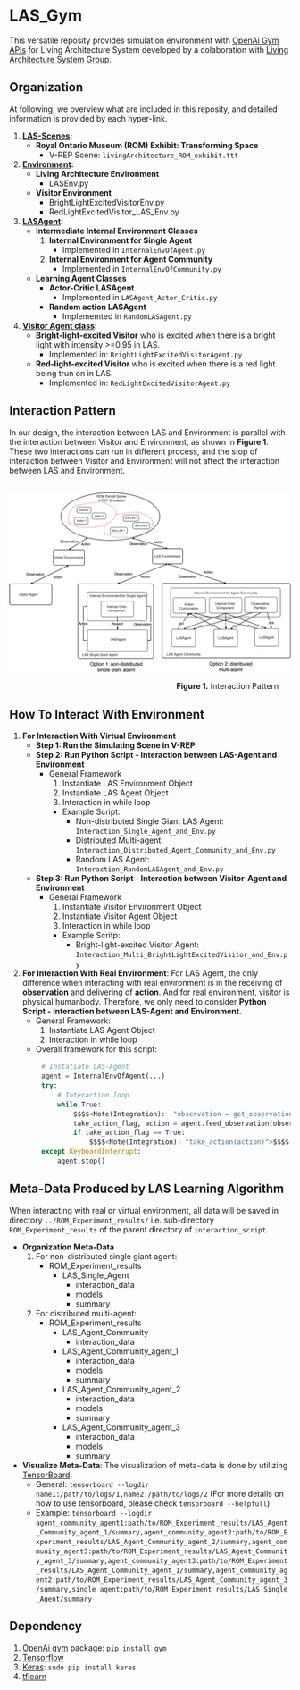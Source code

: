 # LAS_Gym
This versatile reposity provides simulation environment with [OpenAi Gym APIs](https://gym.openai.com/docs/) for Living Architecture System developed by a colaboration with [Living Architecture System Group](http://livingarchitecturesystems.com).

## Organization
At following, we overview what are included in this reposity, and detailed information is provided by each hyper-link.
1. **[LAS-Scenes](https://github.com/UWaterloo-ASL/LAS_Gym/tree/ROM_Agent_Community_LM/LAS-Scenes):**
   * **Royal Ontario Museum (ROM) Exhibit: Transforming Space**
      * V-REP Scene: `livingArchitecture_ROM_exhibit.ttt`
2. **[Environment](https://github.com/UWaterloo-ASL/LAS_Gym/tree/ROM_Agent_Community_LM/Environment):**
   * **Living Architecture Environment**
      * LASEnv.py
   * **Visitor Environment**
      * BrightLightExcitedVisitorEnv.py
      * RedLightExcitedVisitor_LAS_Env.py
3. **[LASAgent](https://github.com/UWaterloo-ASL/LAS_Gym/tree/ROM_Agent_Community_LM/LASAgent):**
   * **Intermediate Internal Environment Classes**
      1. **Internal Environment for Single Agent** 
         * Implemented in `InternalEnvOfAgent.py`
      2. **Internal Environment for Agent Community**
         * Implemented in `InternalEnvOfCommunity.py`
   * **Learning Agent Classes**
      * **Actor-Critic LASAgent**
         * Implemented in `LASAgent_Actor_Critic.py`
      * **Random action LASAgent**
         * Implememted in `RandomLASAgent.py`
4. **[Visitor Agent class](https://github.com/UWaterloo-ASL/LAS_Gym/tree/ROM_Agent_Community_LM/VisitorAgent):** 
      * **Bright-light-excited Visitor** who is excited when there is a bright light with intensity >=0.95 in LAS.
         * Implemented in: `BrightLightExcitedVisitorAgent.py`
      * **Red-light-excited Visitor** who is excited when there is a red light being trun on in LAS.
         * Implemented in: `RedLightExcitedVisitorAgent.py`
## Interaction Pattern
In our design, the interaction between LAS and Environment is parallel with the interaction between Visitor and Environment, as shown in **Figure 1**. These two interactions can run in different process, and the stop of interaction between Visitor and Environment will not affect the interaction between LAS and Environment.

&nbsp; &nbsp; &nbsp; &nbsp; &nbsp; &nbsp; &nbsp; &nbsp; &nbsp; &nbsp; &nbsp; &nbsp; &nbsp; &nbsp; &nbsp; &nbsp; &nbsp; &nbsp; &nbsp; &nbsp; &nbsp; &nbsp; &nbsp; <img src="https://github.com/UWaterloo-ASL/LAS_Gym/blob/ROM_Agent_Community_LM/InitialDesignIdeas/DesignFigures/Interaction_Pattern.png"  /> 

&nbsp; &nbsp; &nbsp; &nbsp; &nbsp; &nbsp; &nbsp; &nbsp; &nbsp; &nbsp; &nbsp; &nbsp; &nbsp; &nbsp; &nbsp; &nbsp; &nbsp; &nbsp; &nbsp; &nbsp; &nbsp; &nbsp; &nbsp; &nbsp; &nbsp; &nbsp; &nbsp; &nbsp; &nbsp; &nbsp; &nbsp; &nbsp; &nbsp; &nbsp; &nbsp; &nbsp; &nbsp; &nbsp; **Figure 1.** Interaction Pattern
## How To Interact With Environment
1. **For Interaction With Virtual Environment**
   * **Step 1: Run the Simulating Scene in V-REP**
   * **Step 2: Run Python Script - Interaction between LAS-Agent and Environment**
      * General Framework
         1. Instantiate LAS Environment Object
         2. Instantiate LAS Agent Object
         3. Interaction in while loop
         * Example Script: 
            * Non-distributed Single Giant LAS Agent: `Interaction_Single_Agent_and_Env.py` 
            * Distributed Multi-agent: `Interaction_Distributed_Agent_Community_and_Env.py`
            * Random LAS Agent: `Interaction_RandomLASAgent_and_Env.py`
   * **Step 3: Run Python Script - Interaction between Visitor-Agent and Environment**
      * General Framework
         1. Instantiate Visitor Environment Object
         2. Instantiate Visitor Agent Object
         3. Interaction in while loop
         * Example Scritp:
            * Bright-light-excited Visitor Agent: `Interaction_Multi_BrightLightExcitedVisitor_and_Env.py`
2. **For Interaction With Real Environment**: For LAS Agent, the only difference when interacting with real environment is in the receiving of **observation** and delivering of **action**. And for real environment, visitor is physical humanbody. Therefore, we only need to consider **Python Script - Interaction between LAS-Agent and Environment**.
   * General Framework:
      1. Instantiate LAS Agent Object
      2. Interaction in while loop
   * Overall framework for this script:
```python
        # Instatiate LAS-Agent
        agent = InternalEnvOfAgent(...)
        try:
            # Interaction loop
            while True:
                $$$$<Note(Integration):  "observation = get_observation()">$$$$
                take_action_flag, action = agent.feed_observation(observation)
                if take_action_flag == True:
                    $$$$<Note(Integration): "take_action(action)">$$$$
        except KeyboardInterrupt:
            agent.stop()
```

## Meta-Data Produced by LAS Learning Algorithm
When interacting with real or virtual environment, all data will be saved in directory `../ROM_Experiment_results/` i.e. sub-directory `ROM_Experiment_results` of the parent directory of `interaction_script`.
* **Organization Meta-Data**
   1. For non-distributed single giant agent:
      * ROM_Experiment_results
         * LAS_Single_Agent
            * interaction_data
            * models
            * summary
   2. For distributed multi-agent:
      * ROM_Experiment_results
         * LAS_Agent_Community
            * interaction_data
         * LAS_Agent_Community_agent_1
            * interaction_data
            * models
            * summary
         * LAS_Agent_Community_agent_2
            * interaction_data
            * models
            * summary
         * LAS_Agent_Community_agent_3
            * interaction_data
            * models
            * summary
* **Visualize Meta-Data**: The visualization of meta-data is done by utilizing [TensorBoard](https://www.tensorflow.org/guide/summaries_and_tensorboard).
   * General: `tensorboard --logdir name1:/path/to/logs/1,name2:/path/to/logs/2` (For more details on how to use tensorboard, please check `tensorboard --helpfull`)
   * Example: `tensorboard --logdir agent_community_agent1:path/to/ROM_Experiment_results/LAS_Agent_Community_agent_1/summary,agent_community_agent2:path/to/ROM_Experiment_results/LAS_Agent_Community_agent_2/summary,agent_community_agent3:path/to/ROM_Experiment_results/LAS_Agent_Community_agent_3/summary,agent_community_agent3:path/to/ROM_Experiment_results/LAS_Agent_Community_agent_1/summary,agent_community_agent2:path/to/ROM_Experiment_results/LAS_Agent_Community_agent_3/summary,single_agent:path/to/ROM_Experiment_results/LAS_Single_Agent/summary`

## Dependency
   1. [OpenAi gym](https://gym.openai.com/docs/#installation) package: `pip install gym`
   2. [Tensorflow](https://www.tensorflow.org/install/)
   3. [Keras](https://keras.io/#installation): `sudo pip install keras`
   4. [tflearn](http://tflearn.org/installation/)
